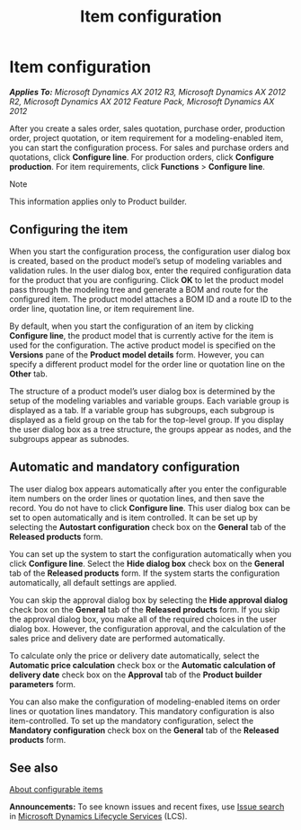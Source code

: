 ﻿---
title: Item configuration
TOCTitle: Item configuration
ms:assetid: 45b5a5e2-5962-4806-9185-97dc4bc24b5d
ms:mtpsurl: https://technet.microsoft.com/en-us/library/Aa496983(v=AX.60)
ms:contentKeyID: 36056897
ms.date: 04/18/2014
mtps_version: v=AX.60
f1_keywords:
- product builder
- item configuration - product builder
---

# Item configuration 


_**Applies To:** Microsoft Dynamics AX 2012 R3, Microsoft Dynamics AX 2012 R2, Microsoft Dynamics AX 2012 Feature Pack, Microsoft Dynamics AX 2012_

After you create a sales order, sales quotation, purchase order, production order, project quotation, or item requirement for a modeling-enabled item, you can start the configuration process. For sales and purchase orders and quotations, click **Configure line**. For production orders, click **Configure production**. For item requirements, click **Functions** \> **Configure line**.


> [!NOTE]
> <P>This information applies only to Product builder.</P>



## Configuring the item

When you start the configuration process, the configuration user dialog box is created, based on the product model’s setup of modeling variables and validation rules. In the user dialog box, enter the required configuration data for the product that you are configuring. Click **OK** to let the product model pass through the modeling tree and generate a BOM and route for the configured item. The product model attaches a BOM ID and a route ID to the order line, quotation line, or item requirement line.

By default, when you start the configuration of an item by clicking **Configure line**, the product model that is currently active for the item is used for the configuration. The active product model is specified on the **Versions** pane of the **Product model details** form. However, you can specify a different product model for the order line or quotation line on the **Other** tab.

The structure of a product model’s user dialog box is determined by the setup of the modeling variables and variable groups. Each variable group is displayed as a tab. If a variable group has subgroups, each subgroup is displayed as a field group on the tab for the top-level group. If you display the user dialog box as a tree structure, the groups appear as nodes, and the subgroups appear as subnodes.

## Automatic and mandatory configuration

The user dialog box appears automatically after you enter the configurable item numbers on the order lines or quotation lines, and then save the record. You do not have to click **Configure line**. This user dialog box can be set to open automatically and is item controlled. It can be set up by selecting the **Autostart configuration** check box on the **General** tab of the **Released products** form.

You can set up the system to start the configuration automatically when you click **Configure line**. Select the **Hide dialog box** check box on the **General** tab of the **Released products** form. If the system starts the configuration automatically, all default settings are applied.

You can skip the approval dialog box by selecting the **Hide approval dialog** check box on the **General** tab of the **Released products** form. If you skip the approval dialog box, you make all of the required choices in the user dialog box. However, the configuration approval, and the calculation of the sales price and delivery date are performed automatically.

To calculate only the price or delivery date automatically, select the **Automatic price calculation** check box or the **Automatic calculation of delivery date** check box on the **Approval** tab of the **Product builder parameters** form.

You can also make the configuration of modeling-enabled items on order lines or quotation lines mandatory. This mandatory configuration is also item-controlled. To set up the mandatory configuration, select the **Mandatory configuration** check box on the **General** tab of the **Released products** form.

## See also

[About configurable items](about-configurable-items.md)

  
**Announcements:** To see known issues and recent fixes, use [Issue search](http://go.microsoft.com/fwlink/?linkid=389258) in [Microsoft Dynamics Lifecycle Services](http://go.microsoft.com/fwlink/?linkid=306505) (LCS).

